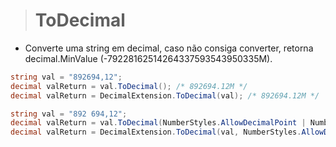 > # ToDecimal

* Converte uma string em decimal, caso não consiga converter, retorna decimal.MinValue (-79228162514264337593543950335M). 

```csharp
string val = "892694,12";
decimal valReturn = val.ToDecimal(); /* 892694.12M */
decimal valReturn = DecimalExtension.ToDecimal(val); /* 892694.12M */

string val = "892 694,12";
decimal valReturn = val.ToDecimal(NumberStyles.AllowDecimalPoint | NumberStyles.AllowThousands, "fr-FR"); /* 892694.12M */
decimal valReturn = DecimalExtension.ToDecimal(val, NumberStyles.AllowDecimalPoint | NumberStyles.AllowThousands, "fr-FR"); /* 892694.12M */
```